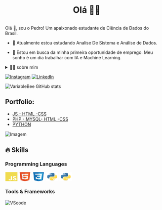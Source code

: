 <!--título-->
<div id="user-content-toc">
  <ul align="center">
    <summary><h1 style="display: inline-block">Olá 🙌🏼 </h1></summary>
</div>

<!-- Presentation -->
<p>
  Olá 👋, sou o Pedro! Um apaixonado estudante de Ciência de Dados do Brasil.

   - 🌱 Atualmente estou estudando Analise De Sistema e Análise de Dados.

   - 🔭 Estou em busca da minha primeira oportunidade de emprego. Meu sonho é um dia trabalhar com IA e Machine Learning.
</p>

<!-- Dropdown -->
<details>
  <summary>👨‍💻 sobre mim</summary>

  - ⚡Gosto de ler, seja mangá ou quadrinhos, além de assistir filmes e jogar! Acredito que nossos interesses pessoais contribuem para uma percepção mais apurada das coisas e para a resolução de problemas. \o/
</details>

<!-- Links -->

[![Instagram](https://img.shields.io/badge/Instagram-E4405F?style=for-the-badge&logo=instagram&logoColor=white)](https://www.instagram.com/pedroandradesales/)
[![LinkedIn](https://img.shields.io/badge/LinkedIn-0077B5?style=for-the-badge&logo=linkedin&logoColor=white)](https://www.linkedin.com/in/pedro-andrade-914795223/)


<!-- GithubStats -->
![VariableBee GitHub stats](https://github-readme-stats.vercel.app/api?username=variablebee&show_icons=true&theme=gotham)

<!-- Portfolio -->
## Portfolio:
- [JS - HTML -CSS](https://github.com/Pedroandradeproj/front-end)
- [PHP - MYSQL- HTML -CSS](https://github.com/Pedroandradeproj/PHP)
- [PYTHON](https://github.com/Pedroandradeproj/python.wiki.pedro)


<!-- GIF -->
<p align="left">
  <img align="center" src="https://pixabay.com/gifs/get/gba884e3226603b7e2ef4616a641df9f117d260d6172fdc4efa3a7ef515c10c864eede021c9402e478cb66389c21f1d04_256.gif" alt="Imagem">
</p>

## 🔥 Skills
<!-- Skills: Programming Languages -->
  <div style="flex-basis: 48%;">
    <h3>Programming Languages</h3>
    <img align="center" alt="Js" height="30" width="40" src="https://raw.githubusercontent.com/devicons/devicon/master/icons/javascript/javascript-plain.svg">
    <img align="center" alt="HTML" height="30" width="40" src="https://raw.githubusercontent.com/devicons/devicon/master/icons/html5/html5-original.svg">
    <img align="center" alt="CSS" height="30" width="40" src="https://raw.githubusercontent.com/devicons/devicon/master/icons/css3/css3-original.svg">
    <img align="center" alt="Python" height="30" width="40" src="https://raw.githubusercontent.com/devicons/devicon/master/icons/python/python-original.svg">
    <img align="center" alt="PHP" height="30" width="40" src="https://raw.githubusercontent.com/devicons/devicon/master/icons/python/python-original.svg">
    
  </div>
  
  <!-- Skills: Tools & Frameworks -->
  <div style="flex-basis: 48%;">
    <h3>Tools & Frameworks</h3>
    <img align="center" alt="VScode" height="30" width="40" src="https://cdn.jsdelivr.net/gh/devicons/devicon/icons/vscode/vscode-original.svg">
  </div>
  
  
  
